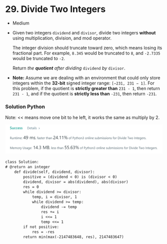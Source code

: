 # 29. Divide Two Integers

* Medium
*   Given two integers `dividend` and `divisor`, divide two integers **without** using multiplication, division, and mod operator.

    The integer division should truncate toward zero, which means losing its fractional part. For example, `8.345` would be truncated to `8`, and `-2.7335` would be truncated to `-2`.

    Return _the **quotient** after dividing_ `dividend` _by_ `divisor`.
* **Note:** Assume we are dealing with an environment that could only store integers within the **32-bit** signed integer range: `[−231, 231 − 1]`. For this problem, if the quotient is **strictly greater than** `231 - 1`, then return `231 - 1`, and if the quotient is **strictly less than** `-231`, then return `-231`.

### Solution Python&#x20;

Note:  << means move one bit to he left, it works the same as multiply by 2.&#x20;

![](<../.gitbook/assets/image (18).png>)

```
class Solution:
# @return an integer
    def divide(self, dividend, divisor):
        positive = (dividend < 0) is (divisor < 0)
        dividend, divisor = abs(dividend), abs(divisor)
        res = 0
        while dividend >= divisor:
            temp, i = divisor, 1
            while dividend >= temp:
                dividend -= temp
                res += i
                i <<= 1
                temp <<= 1
        if not positive:
            res = -res
        return min(max(-2147483648, res), 2147483647)
```
